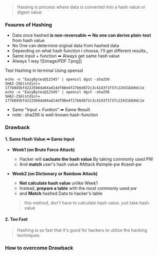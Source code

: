 > Hassing is process where data is converted into a hash value or digest value 


### Feaures of Hashing 
- Data once hashed **is non-reversable** ➡ **No one can derive plain-text** from hash value
- No One can determine orginal data from hashed data
- Depending on what hash function i choose, I'll get different results.,
- Same input + function ➡ Always get same hash value
- Always 1 way
		![[image/PDF 7.png]]

Test Hashing in terminal Using openssl 
```shell
echo -n "EazyBytes@12345" | openssl dgst -sha256
SHA2-256(stdin)= 177b845bf42225b6da04ad14df88e4f27b6d872c3c4143f1f37c22431bb9dc1e
echo -n "EazyBytes@12345" | openssl dgst -sha256
SHA2-256(stdin)= 177b845bf42225b6da04ad14df88e4f27b6d872c3c4143f1f37c22431bb9dc1e
```
- Same "Input + Funtion" ➡ Same Result 
- note : sha256 is well-known hash-function 


### Drawback 

#### 1.  Same Hash Value ➡ Same Input 
- **Week1 (on Brute Force Attack)** 
	- Hacker will **cacluate the hash value** By taking commonly used PW 
	- And **match** user's hash value 
	#Attack #simple-pw  #used-pw

- **Week2 (on Dictionary or Rainbow Attack)**
	- **Not calculate hash value** unlike Week1
	- Instead, **prepare a table** with the most commonly used pw 
	- and **Match** hashed Data to hacker's table 
     > this method, don't have to calculate hash value. just take hash value 
  
#### 2. Too Fast 
> Hashing is so fast that it's good for hackers to utilize the hacking techniques.



### How to overcome Drawback 

